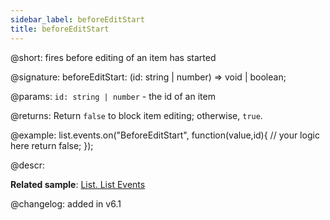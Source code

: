 ```yaml
---
sidebar_label: beforeEditStart
title: beforeEditStart
---          
```


@short: fires before editing of an item has started

@signature: beforeEditStart: (id: string | number) => void | boolean;

@params:
`id: string | number` - the id of an item

@returns:
Return `false` to block item editing; otherwise, `true`.

@example:
list.events.on("BeforeEditStart", function(value,id){
	// your logic here
    return false;
});

@descr:

**Related sample**: [List. List Events](https://snippet.dhtmlx.com/iwt1yd61)

@changelog: added in v6.1
